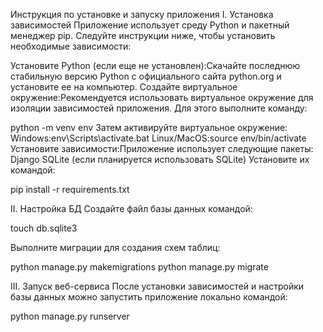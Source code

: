 Инструкция по установке и запуску приложения
I. Установка зависимостей
Приложение использует среду Python и пакетный менеджер pip. Следуйте инструкции ниже, чтобы установить необходимые зависимости:

Установите Python (если еще не установлен):Скачайте последнюю стабильную версию Python с официального сайта python.org и установите ее на компьютер.
Создайте виртуальное окружение:Рекомендуется использовать виртуальное окружение для изоляции зависимостей приложения. Для этого выполните команду:

python -m venv env
Затем активируйте виртуальное окружение:
Windows:env\Scripts\activate.bat
Linux/MacOS:source env/bin/activate
Установите зависимости:Приложение использует следующие пакеты:
Django
SQLite (если планируется использовать SQLite)
Установите их командой:


pip install -r requirements.txt

II. Настройка БД
Создайте файл базы данных командой:

touch db.sqlite3

Выполните миграции для создания схем таблиц:

python manage.py makemigrations
python manage.py migrate


III. Запуск веб-сервиса
После установки зависимостей и настройки базы данных можно запустить приложение локально командой:

python manage.py runserver

